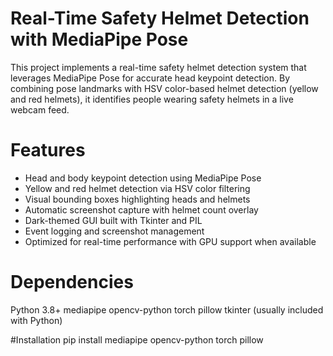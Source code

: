 # Real-Time Safety Helmet Detection with MediaPipe Pose

This project implements a real-time safety helmet detection system that leverages MediaPipe Pose for accurate head keypoint detection. By combining pose landmarks with HSV color-based helmet detection (yellow and red helmets), it identifies people wearing safety helmets in a live webcam feed.

# Features

- Head and body keypoint detection using MediaPipe Pose
- Yellow and red helmet detection via HSV color filtering
- Visual bounding boxes highlighting heads and helmets
- Automatic screenshot capture with helmet count overlay
- Dark-themed GUI built with Tkinter and PIL
- Event logging and screenshot management
- Optimized for real-time performance with GPU support when available

# Dependencies

Python 3.8+
mediapipe
opencv-python
torch
pillow
tkinter (usually included with Python)

#Installation
pip install mediapipe opencv-python torch pillow
